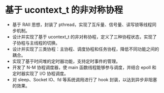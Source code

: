 基于 ucontext_t 的非对称协程
===============
- 基于 RAII 思想，封装了 pthread，实现了互斥量、信号量、读写锁等线程同步机制。
- 设计并实现了基于 ucontext_t 的非对称协程，定义了三种协程状态，实现了子协程与主线程的切换。
- 设计并实现了三类协程：主协程、调度协程和任务协程，降低不同功能之间的耦合。
- 实现了基于时间堆的定时器功能，支持定时事件的管理。
- 开发了 N-M 协程调度器，使 main 函数线程能够参与调度，并结合 epoll 和定时器实现了 I/O 协程调度。
- 对 sleep、Socket IO、fd 等系统调用进行了 hook 封装，以达到异步非阻塞的效果。
